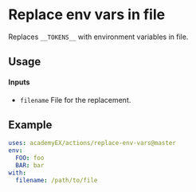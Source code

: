# Replace env vars in file
Replaces `__TOKENS__` with environment variables in file.

## Usage
#### Inputs
- `filename` File for the replacement.

## Example
```yaml
uses: academyEX/actions/replace-env-vars@master
env:
  FOO: foo
  BAR: bar
with:
  filename: /path/to/file
```
